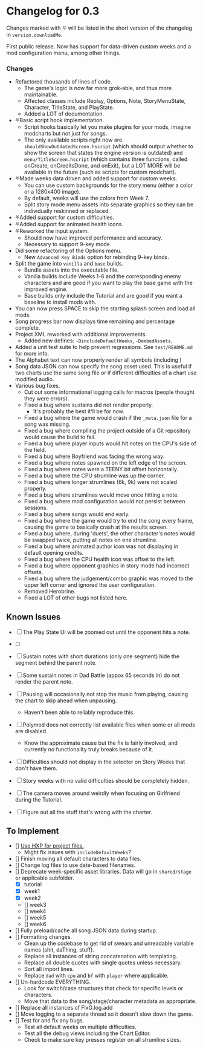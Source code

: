 # Changelog for 0.3

Changes marked with ⛧ will be listed in the short version of the changelog in `version.downloadMe`.

First public release. Now has support for data-driven custom weeks and a mod configuration menu, among other things.

### Changes
- Refactored thousands of lines of code.
  - The game's logic is now far more grok-able, and thus more maintainable.
  - Affected classes include Replay, Options, Note, StoryMenuState, Character, TitleState, and PlayState.
  - Added a LOT of documentation.
- ⛧Basic script hook implementation.
  - Script hooks basically let you make plugins for your mods, imagine modcharts but not just for songs.
  - The only available scripts right now are `shouldShowOutdatedScreen.hscript` (which should output whether to show the screen that states the engine version is outdated) and `menu/TitleScreen.hscript` (which contains three functions, called onCreate, onCreditsDone, and onExit), but a LOT MORE will be available in the future (such as scripts for custom modchart).
- ⛧Made weeks data driven and added support for custom weeks.
  - You can use custom backgrounds for the story menu (either a color or a 1280x400 image).
  - By default, weeks will use the colors from Week 7.
  - Split story mode menu assets into separate graphics so they can be individually reskinned or replaced.
- ⛧Added support for custom difficulties.
- ⛧Added support for animated health icons.
- ⛧Reworked the input system.
  - Should now have improved performance and accuracy.
  - Necessary to support 9-key mode.
- Did some refactoring of the Options menu.
  - New `Advanced Key Binds` option for rebinding 9-key binds.
- Split the game into `vanilla` and `base` builds.
  - Bundle assets into the executable file.
  - Vanilla builds include Weeks 1-6 and the corresponding enemy characters and are good if you want to play the base game with the improved engine.
  - Base builds only include the Tutorial and are good if you want a baseline to install mods with.
- You can now press SPACE to skip the starting splash screen and load all mods.
- Song progress bar now displays time remaining and percentage complete.
- Project XML reworked with additional improvements.
  - Added new defines: `-DincludeDefaultWeeks`, `-DembedAssets`.
- Added a unit test suite to help prevent regressions. See `test/README.md` for more info.
- The Alphabet text can now properly render all symbols (including )
- Song data JSON can now specify the song asset used. This is useful if two charts use the same song file or if different difficulties of a chart use modified audio.
- Various bug fixes.
  - Cut out some informational logging calls for macros (people thought they were errors).
  - Fixed a bug where sustains did not render properly.
    - It's probably the best it'll be for now.
  - Fixed a bug where the game would crash if the `_meta.json` file for a song was missing.
  - Fixed a bug where compiling the project outside of a Git repository would cause the build to fail.
  - Fixed a bug where player inputs would hit notes on the CPU's side of the field.
  - Fixed a bug where Boyfriend was facing the wrong way.
  - Fixed a bug where notes spawned on the left edge of the screen.
  - Fixed a bug where notes were a TEENY bit offset horizontally.
  - Fixed a bug where the CPU strumline was up the corner.
  - Fixed a bug where longer strumlines (6k, 9k) were not scaled properly.
  - Fixed a bug where strumlines would move once hitting a note.
  - Fixed a bug where mod configuration would not persist between sessions.
  - Fixed a bug where songs would end early.
  - Fixed a bug where the game would try to end the song every frame, causing the game to basically crash at the results screen.
  - Fixed a bug where, during 'duets', the other character's notes would be swapped twice, putting all notes on one strumline.
  - Fixed a bug where animated author icon was not displaying in default opening credits.
  - Fixed a bug where the CPU health icon was offset to the left.
  - Fixed a bug where opponent graphics in story mode had incorrect offsets.
  - Fixed a bug where the judgement/combo graphic was moved to the upper left corner and ignored the user configuration.
  - Removed Herobrine.
  - Fixed a LOT of other bugs not listed here.

## Known Issues
- [ ] The Play State UI will be zoomed out until the opponent hits a note.
- [ ] 

- [ ] Sustain notes with short durations (only one segment) hide the segment behind the parent note.
- [ ] Some sustain notes in Dad Battle (appox 65 seconds in) do not render the parent note.
- [ ] Pausing will occasionally not stop the music from playing, causing the chart to skip ahead when unpausing.
  - Haven't been able to reliably reproduce this.
- [ ] Polymod does not correctly list available files when some or all mods are disabled.
  - Know the approximate cause but the fix is fairly involved, and currently no functionality truly breaks because of it.
- [ ] Difficulties should not display in the selector on Story Weeks that don't have them.
- [ ] Story weeks with no valid difficulties should be completely hidden.
- [ ] The camera moves around weirdly when focusing on Girlfriend during the Tutorial.
- [ ] Figure out all the stuff that's wrong with the charter.

## To Implement
- [] [Use HXP for project files.](https://github.com/haxelime/lime/issues/1486)
  - Might fix issues with `includeDefaultWeeks`?
- [] Finish moving all default characters to data files.
- [] Change log files to use date-based filenames.
- [] Deprecate week-specific asset libraries. Data will go in `shared/stage` or applicable subfolder.
  - [x] tutorial
  - [x] week1
  - [x] week2
  - [] week3
  - [] week4
  - [] week5
  - [] week6
- [] Fully preload/cache all song JSON data during startup.
- [] Formatting changes.
  - Clean up the codebase to get rid of swears and unreadable variable names (shit, daThing, stuff).
  - Replace all instances of string concatenation with templating.
  - Replace all double quotes with single quotes unless necessary.
  - Sort all import lines.
  - Replace `dad` with `cpu` and `bf` with `player` where applicable.
- [] Un-hardcode EVERYTHING.
  - Look for switch/case structures that check for specific levels or characters.
  - Move that data to the song/stage/character metadata as appropriate.
- [] Replace all instances of FlxG.log.add
- [] Move logging to a separate thread so it doesn't slow down the game.
- [] Test for and fix any bugs.
  - Test all default weeks on multiple difficulties.
  - Test all the debug views including the Chart Editor.
  - Check to make sure key presses register on all strumline sizes.


